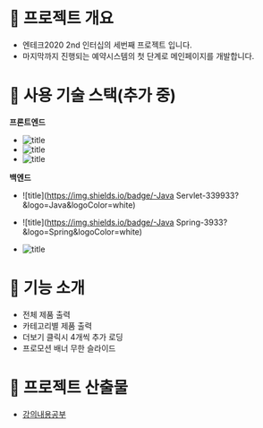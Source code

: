 # 🐼 프로젝트 개요

- 엔테크2020 2nd 인터십의 세번째 프로젝트 입니다.
- 마지막까지 진행되는 예약시스템의 첫 단계로 메인페이지를 개발합니다.



# 🐶 사용 기술 스택(추가 중)

**프론트엔드**

- ![title](https://img.shields.io/badge/-HTML5-E8E8E8?&logo=html5&logoColor=white)
- ![title](https://img.shields.io/badge/-CSS-1572B6?&logo=CSS3&logoColor=white)
- ![title](https://img.shields.io/badge/-JavaScript-135273?&logo=JavaScript&logoColor=white)

**백엔드**

- ![title](https://img.shields.io/badge/-Java Servlet-339933?&logo=Java&logoColor=white)

- ![title](https://img.shields.io/badge/-Java Spring-3933?&logo=Spring&logoColor=white)
- ![title](https://img.shields.io/badge/-MySQL-312473?&logo=MySQL&logoColor=white)

# 🐹 기능 소개

- 전체 제품 출력
- 카테고리별 제품 출력
- 더보기 클릭시 4개씩 추가 로딩
- 프로모션 배너 무한 슬라이드




# 🐻 프로젝트 산출물
- [강의내용공부](https://gitlab.edwith.org/nts-2020-2nd-team3/cho_hyun_wook/wikis/lecture03)

